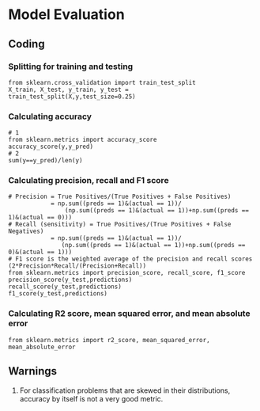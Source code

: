 # Model Evaluation
## Coding
### Splitting for training and testing
    from sklearn.cross_validation import train_test_split
    X_train, X_test, y_train, y_test = train_test_split(X,y,test_size=0.25)
### Calculating accuracy 
    # 1
    from sklearn.metrics import accuracy_score
    accuracy_score(y,y_pred)
    # 2
    sum(y==y_pred)/len(y)
### Calculating precision, recall and F1 score
    # Precision = True Positives/(True Positives + False Positives)
                = np.sum((preds == 1)&(actual == 1))/
                    (np.sum((preds == 1)&(actual == 1))+np.sum((preds == 1)&(actual == 0)))
    # Recall (sensitivity) = True Positives/(True Positives + False Negatives)
                = np.sum((preds == 1)&(actual == 1))/
                   (np.sum((preds == 1)&(actual == 1))+np.sum((preds == 0)&(actual == 1)))
    # F1 score is the weighted average of the precision and recall scores (2*Precision*Recall/(Precision+Recall))
    from sklearn.metrics import precision_score, recall_score, f1_score
    precision_score(y_test,predictions)
    recall_score(y_test,predictions)
    f1_score(y_test,predictions)
### Calculating R2 score, mean squared error, and mean absolute error
    from sklearn.metrics import r2_score, mean_squared_error, mean_absolute_error
## Warnings
1. For classification problems that are skewed in their distributions, accuracy by itself is not a very good metric.
